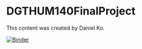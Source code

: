 # DGTHUM140FinalProject

This content was created by Daniel Ko.

[![Binder](https://mybinder.org/badge_logo.svg)](https://mybinder.org/v2/gh/danielyko1017UCLA/DGTHUM140FinalProject/main)